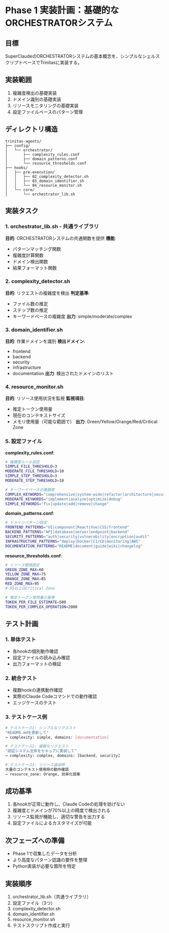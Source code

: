 # Phase 1 実装計画：基礎的なORCHESTRATORシステム

## 目標
SuperClaudeのORCHESTRATORシステムの基本概念を、シンプルなシェルスクリプトベースでTrinitasに実装する。

## 実装範囲
1. 複雑度検出の基礎実装
2. ドメイン識別の基礎実装  
3. リソースモニタリングの基礎実装
4. 設定ファイルベースのパターン管理

## ディレクトリ構造
```
trinitas-agents/
├── config/
│   └── orchestrator/
│       ├── complexity_rules.conf
│       ├── domain_patterns.conf
│       └── resource_thresholds.conf
├── hooks/
│   ├── pre-execution/
│   │   ├── 02_complexity_detector.sh
│   │   ├── 03_domain_identifier.sh
│   │   └── 04_resource_monitor.sh
│   └── core/
│       └── orchestrator_lib.sh
```

## 実装タスク

### 1. orchestrator_lib.sh - 共通ライブラリ
**目的**: ORCHESTRATORシステムの共通関数を提供
**機能**:
- パターンマッチング関数
- 複雑度計算関数
- ドメイン検出関数
- 結果フォーマット関数

### 2. complexity_detector.sh
**目的**: リクエストの複雑度を検出
**判定基準**:
- ファイル数の推定
- ステップ数の推定
- キーワードベースの複雑度
**出力**: simple/moderate/complex

### 3. domain_identifier.sh
**目的**: 作業ドメインを識別
**検出ドメイン**:
- frontend
- backend
- security
- infrastructure
- documentation
**出力**: 検出されたドメインのリスト

### 4. resource_monitor.sh
**目的**: リソース使用状況を監視
**監視項目**:
- 推定トークン使用量
- 現在のコンテキストサイズ
- メモリ使用量（可能な範囲で）
**出力**: Green/Yellow/Orange/Red/Critical Zone

### 5. 設定ファイル
**complexity_rules.conf**:
```bash
# 複雑度ルール設定
SIMPLE_FILE_THRESHOLD=3
MODERATE_FILE_THRESHOLD=10
SIMPLE_STEP_THRESHOLD=3
MODERATE_STEP_THRESHOLD=10

# キーワードベースの複雑度
COMPLEX_KEYWORDS="comprehensive|system-wide|refactor|architecture|security audit"
MODERATE_KEYWORDS="implement|analyze|optimize|debug"
SIMPLE_KEYWORDS="fix|update|add|remove|change"
```

**domain_patterns.conf**:
```bash
# ドメインパターン設定
FRONTEND_PATTERNS="UI|component|React|Vue|CSS|frontend"
BACKEND_PATTERNS="API|database|server|endpoint|backend"
SECURITY_PATTERNS="auth|security|vulnerability|encryption|audit"
INFRASTRUCTURE_PATTERNS="deploy|Docker|CI/CD|monitoring|AWS"
DOCUMENTATION_PATTERNS="README|document|guide|wiki|changelog"
```

**resource_thresholds.conf**:
```bash
# リソース閾値設定
GREEN_ZONE_MAX=60
YELLOW_ZONE_MAX=75
ORANGE_ZONE_MAX=85
RED_ZONE_MAX=95
# 95以上はCritical Zone

# 推定トークン使用量の基準
TOKEN_PER_FILE_ESTIMATE=500
TOKEN_PER_COMPLEX_OPERATION=2000
```

## テスト計画

### 1. 単体テスト
- 各hookの個別動作確認
- 設定ファイルの読み込み確認
- 出力フォーマットの検証

### 2. 統合テスト
- 複数hookの連携動作確認
- 実際のClaude Codeコマンドでの動作確認
- エッジケースのテスト

### 3. テストケース例
```bash
# テストケース1: シンプルなリクエスト
"README.mdを更新して" 
→ complexity: simple, domains: [documentation]

# テストケース2: 複雑なリクエスト
"認証システム全体をセキュアに実装して"
→ complexity: complex, domains: [backend, security]

# テストケース3: リソース逼迫時
大量のコンテキスト使用時の動作確認
→ resource_zone: Orange, 効率化提案
```

## 成功基準
1. 各hookが正常に動作し、Claude Codeの処理を妨げない
2. 複雑度とドメインが70%以上の精度で検出される
3. リソース監視が機能し、適切な警告を出力する
4. 設定ファイルによるカスタマイズが可能

## 次フェーズへの準備
- Phase 1で収集したデータを分析
- より高度なパターン認識の要件を整理
- Python実装が必要な箇所を特定

## 実装順序
1. orchestrator_lib.sh（共通ライブラリ）
2. 設定ファイル（3つ）
3. complexity_detector.sh
4. domain_identifier.sh
5. resource_monitor.sh
6. テストスクリプト作成と実行
